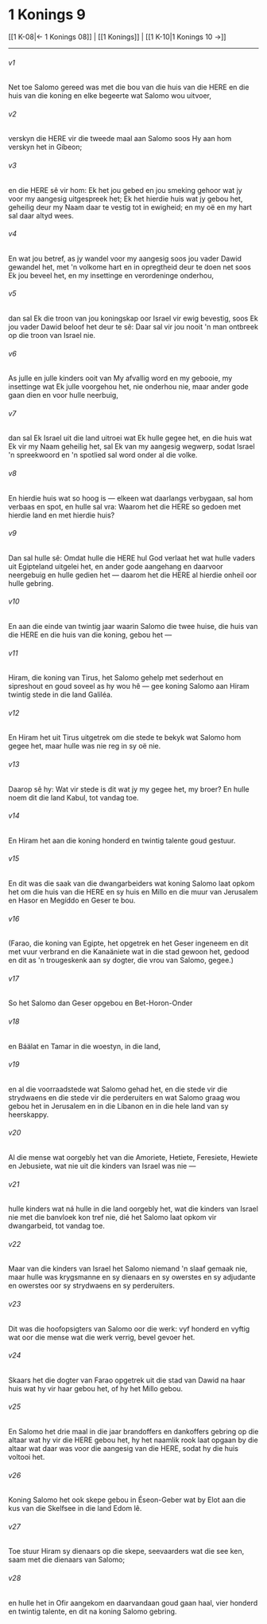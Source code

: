 # 1 Konings 9

[[1 K-08|← 1 Konings 08]] | [[1 Konings]] | [[1 K-10|1 Konings 10 →]]
***

###### v1
Net toe Salomo gereed was met die bou van die huis van die HERE en die huis van die koning en elke begeerte wat Salomo wou uitvoer, 
###### v2
verskyn die HERE vir die tweede maal aan Salomo soos Hy aan hom verskyn het in Gíbeon; 
###### v3
en die HERE sê vir hom: Ek het jou gebed en jou smeking gehoor wat jy voor my aangesig uitgespreek het; Ek het hierdie huis wat jy gebou het, geheilig deur my Naam daar te vestig tot in ewigheid; en my oë en my hart sal daar altyd wees. 
###### v4
En wat jou betref, as jy wandel voor my aangesig soos jou vader Dawid gewandel het, met 'n volkome hart en in opregtheid deur te doen net soos Ek jou beveel het, en my insettinge en verordeninge onderhou, 
###### v5
dan sal Ek die troon van jou koningskap oor Israel vir ewig bevestig, soos Ek jou vader Dawid beloof het deur te sê: Daar sal vir jou nooit 'n man ontbreek op die troon van Israel nie. 
###### v6
As julle en julle kinders ooit van My afvallig word en my gebooie, my insettinge wat Ek julle voorgehou het, nie onderhou nie, maar ander gode gaan dien en voor hulle neerbuig, 
###### v7
dan sal Ek Israel uit die land uitroei wat Ek hulle gegee het, en die huis wat Ek vir my Naam geheilig het, sal Ek van my aangesig wegwerp, sodat Israel 'n spreekwoord en 'n spotlied sal word onder al die volke. 
###### v8
En hierdie huis wat so hoog is — elkeen wat daarlangs verbygaan, sal hom verbaas en spot, en hulle sal vra: Waarom het die HERE so gedoen met hierdie land en met hierdie huis? 
###### v9
Dan sal hulle sê: Omdat hulle die HERE hul God verlaat het wat hulle vaders uit Egipteland uitgelei het, en ander gode aangehang en daarvoor neergebuig en hulle gedien het — daarom het die HERE al hierdie onheil oor hulle gebring. 
###### v10
En aan die einde van twintig jaar waarin Salomo die twee huise, die huis van die HERE en die huis van die koning, gebou het — 
###### v11
Hiram, die koning van Tirus, het Salomo gehelp met sederhout en sipreshout en goud soveel as hy wou hê — gee koning Salomo aan Hiram twintig stede in die land Galiléa. 
###### v12
En Hiram het uit Tirus uitgetrek om die stede te bekyk wat Salomo hom gegee het, maar hulle was nie reg in sy oë nie. 
###### v13
Daarop sê hy: Wat vir stede is dit wat jy my gegee het, my broer? En hulle noem dit die land Kabul, tot vandag toe. 
###### v14
En Hiram het aan die koning honderd en twintig talente goud gestuur. 
###### v15
En dit was die saak van die dwangarbeiders wat koning Salomo laat opkom het om die huis van die HERE en sy huis en Millo en die muur van Jerusalem en Hasor en Megíddo en Geser te bou. 
###### v16
(Farao, die koning van Egipte, het opgetrek en het Geser ingeneem en dit met vuur verbrand en die Kanaäniete wat in die stad gewoon het, gedood en dit as 'n trougeskenk aan sy dogter, die vrou van Salomo, gegee.) 
###### v17
So het Salomo dan Geser opgebou en Bet-Horon-Onder 
###### v18
en Báälat en Tamar in die woestyn, in die land, 
###### v19
en al die voorraadstede wat Salomo gehad het, en die stede vir die strydwaens en die stede vir die perderuiters en wat Salomo graag wou gebou het in Jerusalem en in die Líbanon en in die hele land van sy heerskappy. 
###### v20
Al die mense wat oorgebly het van die Amoriete, Hetiete, Feresiete, Hewiete en Jebusiete, wat nie uit die kinders van Israel was nie — 
###### v21
hulle kinders wat ná hulle in die land oorgebly het, wat die kinders van Israel nie met die banvloek kon tref nie, dié het Salomo laat opkom vir dwangarbeid, tot vandag toe. 
###### v22
Maar van die kinders van Israel het Salomo niemand 'n slaaf gemaak nie, maar hulle was krygsmanne en sy dienaars en sy owerstes en sy adjudante en owerstes oor sy strydwaens en sy perderuiters. 
###### v23
Dit was die hoofopsigters van Salomo oor die werk: vyf honderd en vyftig wat oor die mense wat die werk verrig, bevel gevoer het. 
###### v24
Skaars het die dogter van Farao opgetrek uit die stad van Dawid na haar huis wat hy vir haar gebou het, of hy het Millo gebou. 
###### v25
En Salomo het drie maal in die jaar brandoffers en dankoffers gebring op die altaar wat hy vir die HERE gebou het, hy het naamlik rook laat opgaan by die altaar wat daar was voor die aangesig van die HERE, sodat hy die huis voltooi het. 
###### v26
Koning Salomo het ook skepe gebou in Éseon-Geber wat by Elot aan die kus van die Skelfsee in die land Edom lê. 
###### v27
Toe stuur Hiram sy dienaars op die skepe, seevaarders wat die see ken, saam met die dienaars van Salomo; 
###### v28
en hulle het in Ofir aangekom en daarvandaan goud gaan haal, vier honderd en twintig talente, en dit na koning Salomo gebring. 
